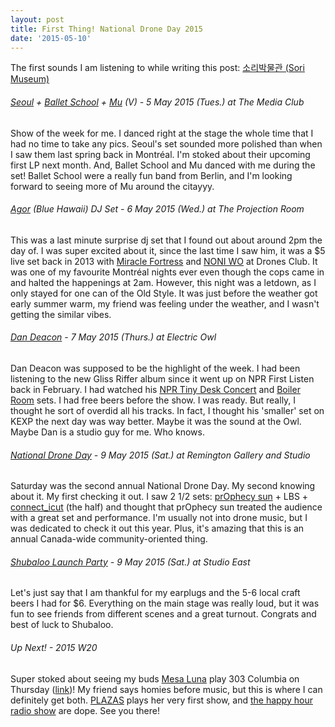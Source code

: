 ```yaml
---
layout: post
title: First Thing! National Drone Day 2015
date: '2015-05-10'
---
```

The first sounds I am listening to while writing this post: [소리박물관 (Sori Museum)](https://sorimuseum.bandcamp.com)

###### [Seoul](https://soundcloud.com/seoulmtl/stay-with-us) + [Ballet School](https://open.spotify.com/artist/6dyWpK4qjCSoIvuOLXdjTv) + [Mu](https://soundcloud.com/soundsofmu/to-me-to-you) (V) - 5 May 2015 (Tues.) at The Media Club
Show of the week for me. I danced right at the stage the whole time that I had no time to take any pics. Seoul's set sounded more polished than when I saw them last spring back in Montréal. I'm stoked about their upcoming first LP next month. And, Ballet School and Mu danced with me during the set! Ballet School were a really fun band from Berlin, and I'm looking forward to seeing more of Mu around the citayyy.

###### [Agor](https://soundcloud.com/bluehawaii/3-get-happy-edit) (Blue Hawaii) DJ Set - 6 May 2015 (Wed.) at The Projection Room
This was a last minute surprise dj set that I found out about around 2pm the day of. I was super excited about it, since the last time I saw him, it was a $5 live set back in 2013 with [Miracle Fortress](https://soundcloud.com/secretcityrecords/let-me-be-the-one) and [NONI WO](https://noniwo.bandcamp.com/track/cheap-suit) at Drones Club. It was one of my favourite Montréal nights ever even though the cops came in and halted the happenings at 2am. However, this night was a letdown, as I only stayed for one can of the Old Style. It was just before the weather got early summer warm, my friend was feeling under the weather, and I wasn't getting the similar vibes.

###### [Dan Deacon](https://soundcloud.com/dan-deacon/feel-the-lightning) - 7 May 2015 (Thurs.) at Electric Owl
Dan Deacon was supposed to be the highlight of the week. I had been listening to the new Gliss Riffer album since it went up on NPR First Listen back in February. I had watched his [NPR Tiny Desk Concert](http://www.npr.org/event/music/387754703/dan-deacon-tiny-desk-concert) and [Boiler Room](http://boilerroom.tv/recording/dan-deacon/) sets. I had free beers before the show. I was ready. But really, I thought he sort of overdid all his tracks. In fact, I thought his 'smaller' set on KEXP the next day was way better. Maybe it was the sound at the Owl. Maybe Dan is a studio guy for me. Who knows.

###### [National Drone Day](http://droneday.org/about) - 9 May 2015 (Sat.) at Remington Gallery and Studio
Saturday was the second annual National Drone Day. My second knowing about it. My first checking it out. I saw 2 1/2 sets: [prOphecy sun](https://soundcloud.com/prophecy-sun) + LBS + [connect_icut](https://soundcloud.com/connect_icut) (the half) and thought that prOphecy sun treated the audience with a great set and performance. I'm usually not into drone music, but I was dedicated to check it out this year. Plus, it's amazing that this is an annual Canada-wide community-oriented thing.

###### [Shubaloo Launch Party](http://shubaloo.com) - 9 May 2015 (Sat.) at Studio East
Let's just say that I am thankful for my earplugs and the 5-6 local craft beers I had for $6. Everything on the main stage was really loud, but it was fun to see friends from different scenes and a great turnout. Congrats and best of luck to Shubaloo.

###### Up Next! - 2015 W20
Super stoked about seeing my buds [Mesa Luna](https://soundcloud.com/soundsofmu/to-me-to-you) play 303 Columbia on Thursday ([link](https://www.facebook.com/events/891187774276039))! My friend says homies before music, but this is where I can definitely get both. [PLAZAS](https://soundcloud.com/plazasmusic/find-yourself) plays her very first show, and [the happy hour radio show](https://www.mixcloud.com/happyhourradioshow/sup-spring-happy-hour-radio-show-3-2015) are dope. See you there!
